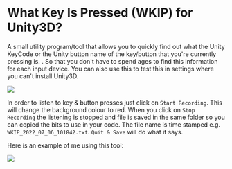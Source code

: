 # What Key Is Pressed (WKIP) for Unity3D?
A small utility program/tool that allows you to quickly find out what the Unity KeyCode or the Unity button name of the key/button that you're currently pressing is. . So that you don't have to spend ages to find this information for each input device. You can also use this to test this in settings where you can't install Unity3D. 

![](images/screen1.png)

In order to listen to key & button presses just click on `Start Recording`. This will change the background colour to red. When you click on `Stop Recording` the listening is stopped and file is saved in the same folder so you can copied the bits to use in your code. The file name is time stamped e.g. `WKIP_2022_07_06_101842.txt`. `Quit & Save` will do what it says.  

Here is an example of me using this tool:

![](images/screen2.png)

